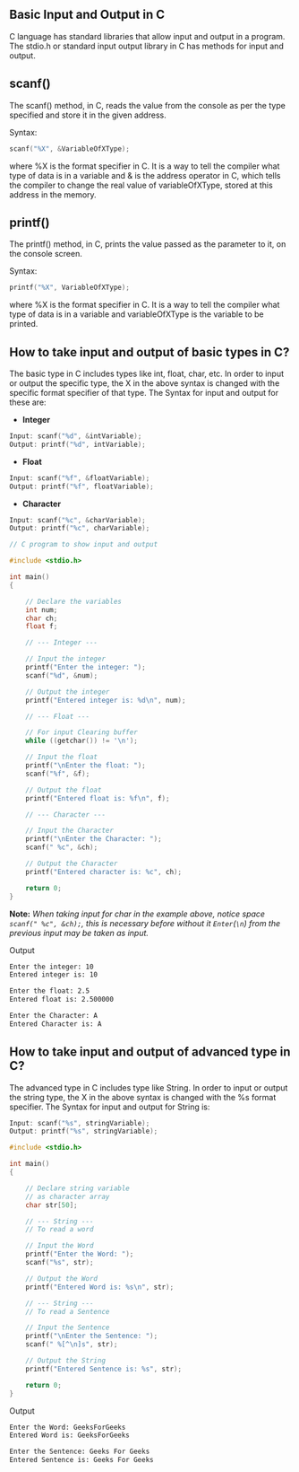 ## Basic Input and Output in C

C language has standard libraries that allow input and output in a program. The stdio.h or standard input output library in C has methods for input and output.

## scanf()

The scanf() method, in C, reads the value from the console as per the type specified and store it in the given address.

Syntax:
```c
scanf("%X", &VariableOfXType);
```
where %X is the format specifier in C. It is a way to tell the compiler what type of data is in a variable and & is the address operator in C, which tells the compiler to change the real value of variableOfXType, stored at this address in the memory.

## printf()

The printf() method, in C, prints the value passed as the parameter to it, on the console screen.

Syntax:
```c
printf("%X", VariableOfXType);
```

where %X is the format specifier in C. It is a way to tell the compiler what type of data is in a variable and variableOfXType is the variable to be printed.

## How to take input and output of basic types in C?

The basic type in C includes types like int, float, char, etc. In order to input or output the specific type, the X in the above syntax is changed with the specific format specifier of that type. The Syntax for input and output for these are:

- **Integer**
```c
Input: scanf("%d", &intVariable);
Output: printf("%d", intVariable);
```

- **Float**
```c
Input: scanf("%f", &floatVariable);
Output: printf("%f", floatVariable);
```

- **Character**
```c
Input: scanf("%c", &charVariable);
Output: printf("%c", charVariable);
```

```c
// C program to show input and output

#include <stdio.h>

int main()
{

    // Declare the variables
    int num;
    char ch;
    float f;

    // --- Integer ---

    // Input the integer
    printf("Enter the integer: ");
    scanf("%d", &num);

    // Output the integer
    printf("Entered integer is: %d\n", num);

    // --- Float ---

    // For input Clearing buffer
    while ((getchar()) != '\n');

    // Input the float
    printf("\nEnter the float: ");
    scanf("%f", &f);

    // Output the float
    printf("Entered float is: %f\n", f);

    // --- Character ---

    // Input the Character
    printf("\nEnter the Character: ");
    scanf(" %c", &ch);

    // Output the Character
    printf("Entered character is: %c", ch);

    return 0;
}
```

**Note:** *When taking input for char in the example above, notice space `scanf(" %c", &ch);`, this is necessary before without it `Enter`(`\n`) from the previous input may be taken as input.*

Output
```bash
Enter the integer: 10
Entered integer is: 10

Enter the float: 2.5
Entered float is: 2.500000

Enter the Character: A
Entered Character is: A
```

## How to take input and output of advanced type in C?

The advanced type in C includes type like String. In order to input or output the string type, the X in the above syntax is changed with the %s format specifier. The Syntax for input and output for String is:
```c
Input: scanf("%s", stringVariable);
Output: printf("%s", stringVariable);
```

```c
#include <stdio.h>

int main()
{

    // Declare string variable
    // as character array
    char str[50];

    // --- String ---
    // To read a word

    // Input the Word
    printf("Enter the Word: ");
    scanf("%s", str);

    // Output the Word
    printf("Entered Word is: %s\n", str);

    // --- String ---
    // To read a Sentence

    // Input the Sentence
    printf("\nEnter the Sentence: ");
    scanf(" %[^\n]s", str);

    // Output the String
    printf("Entered Sentence is: %s", str);

    return 0;
}
```

Output
```bash
Enter the Word: GeeksForGeeks
Entered Word is: GeeksForGeeks

Enter the Sentence: Geeks For Geeks
Entered Sentence is: Geeks For Geeks
```